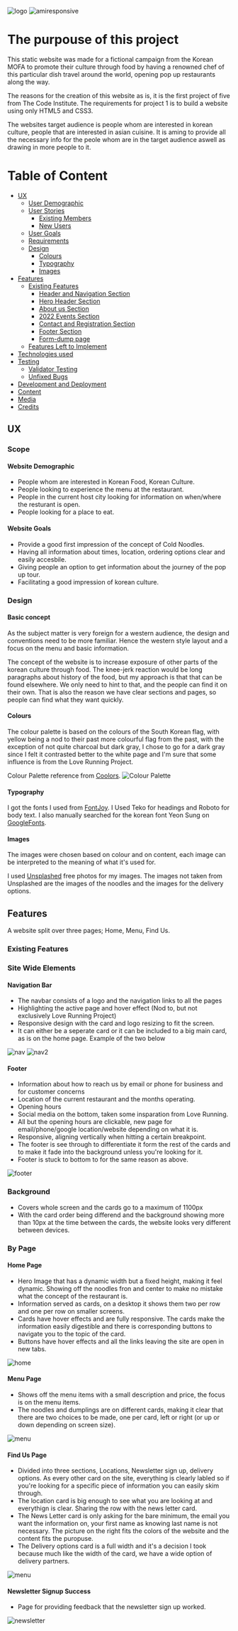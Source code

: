 ![logo](assets/images/NMMDLogo.jpg)
![amiresponsive](assets/images/readme-imgs/amiresponsive.png)
# The purpouse of this project
This static website was made for a fictional campaign from the Korean MOFA to promote their culture through food by having a renowned chef of this particular dish travel around the world, opening pop up restaurants along the way.

The reasons for the creation of this website as is, it is the first project of five from The Code Institute. The requirements for project 1 is to build a website using only HTML5 and CSS3.

The websites target audience is people whom are interested in korean culture, people that are interested in asian cuisine. It is aming to provide all the necessary info for the peole whom are in the target audience aswell as drawing in more people to it.


# Table of Content
+ [UX](#ux "UX")
  + [User Demographic](#user-demographic "User Demographic")
  + [User Stories](#user-stories "User Stories")
    + [Existing Members](#existing-members "Existing Members")
    + [New Users](#new-users "New Users")
  + [User Goals](#user-goals "User Goals")
  + [Requirements](#requirements "Requirements")
  + [Design](#design "Design")
    + [Colours](#colours "Colours")
    + [Typography](#typography "Typography")
    + [Images](#images "Images")
+ [Features](#features "Features")
  + [Existing Features](#existing-features "Existing Features")
    + [Header and Navigation Section](#header-and-navigation-section "Header and Navigation Section")
    + [Hero Header Section](#hero-header-section "Hero Header Section")
    + [About us Section](#about-us-section "About us Section")
    + [2022 Events Section](#2022-events-section "2022 Events Section")
    + [Contact and Registration Section](#contact-and-registration-section "Contact and Registration Section")
    + [Footer Section](#footer-section "Footer Section")
    + [Form-dump page](#form-dump-page "Form-dump page")
  + [Features Left to Implement](#features-left-to-implement "Features Left to Implement")
+ [Technologies used](#technologies-used "Technologies used")
+ [Testing](#testing "Testing")
  + [Validator Testing](#validator-testing "Validator Testing")
  + [Unfixed Bugs](#unfixed-bugs "Unfixed Bugs")
+ [Development and Deployment](#development-and-deployment "Development and Deployment")
+ [Content](#content "Content")
+ [Media](#media "Media")
+ [Credits](#credits "Credits")

## UX

### Scope

#### Website Demographic
- People whom are interested in Korean Food, Korean Culture.
- People looking to experience the menu at the restaurant.
- People in the current host city looking for information on when/where the resturant is open.
- People looking for a place to eat.

#### Website Goals
 - Provide a good first impression of the concept of Cold Noodles.
 - Having all information about times, location, ordering options clear and easily accesbile.
 - Giving people an option to get information about the journey of the pop up tour.
 - Facilitating a good impression of korean culture.

### Design

#### Basic concept
As the subject matter is very foreign for a western audience, the design and conventions need to be more familiar. Hence the western style layout and a focus on the menu and basic information. 

The concept of the website is to increase exposure of other parts of the korean culture through food. The knee-jerk reaction would be long paragraphs about history of the food, but my approach is that that can be found elsewhere. We only need to hint to that, and the people can find it on their own. That is also the reason we have clear sections and pages, so people can find what they want quickly.

#### Colours
The colour palette is based on the colours of the South Korean flag, with yellow being a nod to their past more colourful flag from the past, with the exception of not quite charcoal but dark gray, I chose to go for a dark gray since I felt it contrasted better to the white page and I'm sure that some influence is from the Love Running Project.

Colour Palette reference from [Coolors](https://fontawesome.co/).
![Colour Palette](/assets/images/readme-imgs/colour-palette.png)

#### Typography

I got the fonts I used from [FontJoy](https://fontjoy.com/). I Used Teko for headings and Roboto for body text. I also manually searched for the korean font Yeon Sung on [GoogleFonts](https://fonts.google.com/).

#### Images

The images were chosen based on colour and on content, each image can be interpreted to the meaning of what it's used for.

I used [Unsplashed](https://unsplash.com/) free photos for my images.
The images not taken from Unsplashed are the images of the noodles and the images for the delivery options.

## Features

A website split over three pages; Home, Menu, Find Us.

### Existing Features

### Site Wide Elements

#### Navigation Bar
- The navbar consists of a logo and the navigation links to all the pages
- Highlighting the active page and hover effect (Nod to, but not exclusively Love Running Project)
- Responsive design with the card and logo resizing to fit the screen.
- It can either be a seperate card or it can be included to a big main card, as is on the home page. Example of the two below

![nav](assets/images/readme-imgs/nav-example.png)
![nav2](assets/images/readme-imgs/nav-ex2.png)

#### Footer
- Information about how to reach us by email or phone for business and for customer concerns
- Location of the current restaurant and the months operating.
- Opening hours
- Social media on the bottom, taken some insparation from Love Running.
- All but the opening hours are clickable, new page for email/phone/google location/website depending on what it is.
- Responsive, aligning vertically when hitting a certain breakpoint.
- The footer is see through to differentiate it form the rest of the cards and to make it fade into the background unless you're looking for it.
- Footer is stuck to bottom to for the same reason as above.

![footer](assets/images/readme-imgs/footer-ex.png)

### Background
- Covers whole screen and the cards go to a maximum of 1100px
- With the card order being differend and the background showing more than 10px at the time between the cards, the website looks very different between devices.

### By Page

#### Home Page
- Hero Image that has a dynamic width but a fixed height, making it feel dynamic. Showing off the noodles fron and center to make no mistake what the concept of the restaurant is.
- Information served as cards, on a desktop it shows them two per row and one per row on smaller screens.
- Cards have hover effects and are fully responsive. The cards make the information easily digestible and there is corresponding buttons to navigate you to the topic of the card.
- Buttons have hover effects and all the links leaving the site are open in new tabs.

![home](assets/images/readme-imgs/home.png)

#### Menu Page
- Shows off the menu items with a small description and price, the focus is on the menu items.
- The noodles and dumplings are on different cards, making it clear that there are two choices to be made, one per card, left or right (or up or down depending on screen size).

![menu](assets/images/readme-imgs/menu.png)

#### Find Us Page
- Divided into three sections, Locations, Newsletter sign up, delivery options. As every other card on the site, everything is clearly labled so if you're looking for a specific piece of information you can easily skim through.
- The location card is big enough to see what you are looking at and everythign is clear. Sharing the row with the news letter card.
- The News Letter card is only asking for the bare minimum, the email you want the information on, your first name as knowing last name is not necessary. The picture on the right fits the colors of the website and the content fits the puropuse.
- The Delivery options card is a full width and it's a decision I took because much like the width of the card, we have a wide option of delivery partners.

![menu](assets/images/readme-imgs/findus.png)

#### Newsletter Signup Success
- Page for providing feedback that the newsletter sign up worked.

![newsletter](assets/images/readme-imgs/signup.png)